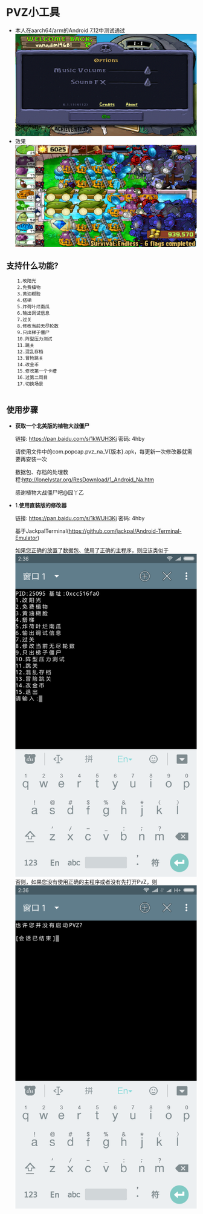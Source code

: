 # PVZ小工具
  * 本人在aarch64/arm的Android 7.12中测试通过
    ![pvz](images/pvz.png)
  * 效果
    ![effect](images/effect.png)
## 支持什么功能?
```
    1.改阳光
    2.免费植物
    3.黄油糊脸
    4.搭梯
    5.炸荷叶烂南瓜
    6.输出调试信息
    7.过关
    8.修改当前无尽轮数
    9.只出梯子僵尸
    10.阵型压力测试
    11.跳关
    12.混乱存档
    13.冒险跳关
    14.改金币
    15.修改第一个卡槽
    16.过第二周目
    17.切换场景


```
## 使用步骤
  * **获取一个北美版的植物大战僵尸**

    链接: https://pan.baidu.com/s/1kWUH3Kj 密码: 4hby

    请使用文件中的com.popcap.pvz_na_V{版本}.apk，每更新一次修改器就需要再安装一次

    数据包、存档的处理教程:http://lonelystar.org/ResDownload/1_Android_Na.htm

    感谢植物大战僵尸吧@囧丫乙

  * 1.**使用直装版的修改器**

    链接: https://pan.baidu.com/s/1kWUH3Kj 密码: 4hby

    基于JackpalTerminal(https://github.com/jackpal/Android-Terminal-Emulator)

    如果您正确的放置了数据包、使用了正确的主程序，则应该类似于
    ![cheater_suceess](images/cheater_success.png)
    否则，如果您没有使用正确的主程序或者没有先打开PvZ，则
    ![cheater_failure](images/cheater_failure.png)
